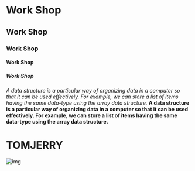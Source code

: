 # Work Shop
## Work Shop
### Work Shop
#### Work Shop
##### Work Shop
*A data structure is a particular way of organizing data in a computer so that it can be used effectively.
For example, we can store a list of items having the same data-type using the array data structure.*
**A data structure is a particular way of organizing data in a computer so that it can be used effectively.
For example, we can store a list of items having the same data-type using the array data structure.**
# TOMJERRY
![img](https://www.google.com/url?sa=i&url=https%3A%2F%2Fwww.amazon.com%2FTom-Jerry-1-Season%2Fdp%2FB077XMZHWJ&psig=AOvVaw2OUeUWBTqDTLO1zvIesgdw&ust=1612333933515000&source=images&cd=vfe&ved=0CAIQjRxqFwoTCOj3-qbKyu4CFQAAAAAdAAAAABAD)
